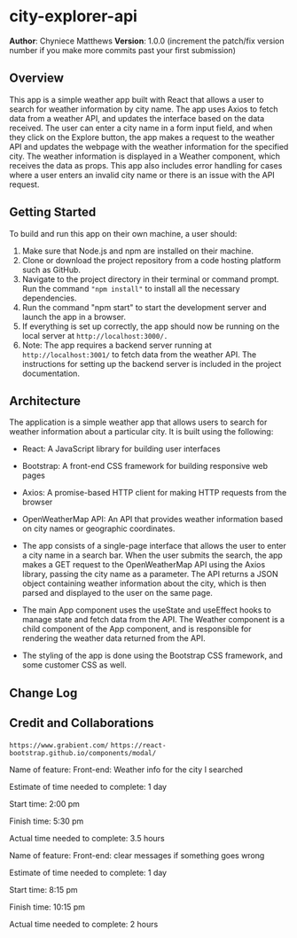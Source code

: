 # city-explorer-api

**Author**: Chyniece Matthews
**Version**: 1.0.0 (increment the patch/fix version number if you make more commits past your first submission)

## Overview
This app is a simple weather app built with React that allows a user to search for weather information by city name. The app uses Axios to fetch data from a weather API, and updates the interface based on the data received. The user can enter a city name in a form input field, and when they click on the Explore button, the app makes a request to the weather API and updates the webpage with the weather information for the specified city. The weather information is displayed in a Weather component, which receives the data as props. This app also includes error handling for cases where a user enters an invalid city name or there is an issue with the API request.

## Getting Started
To build and run this app on their own machine, a user should:

1. Make sure that Node.js and npm are installed on their machine.
2. Clone or download the project repository from a code hosting platform such as GitHub.
3. Navigate to the project directory in their terminal or command prompt.
Run the command `"npm install"` to install all the necessary dependencies.
4. Run the command "npm start" to start the development server and launch the app in a browser.
6. If everything is set up correctly, the app should now be running on the local server at `http://localhost:3000/.`
7. Note: The app requires a backend server running at `http://localhost:3001/` to fetch data from the weather API. The instructions for setting up the backend server is included in the project documentation.

## Architecture
The application is a simple weather app that allows users to search for weather information about a particular city. It is built using the following:

- React: A JavaScript library for building user interfaces
- Bootstrap: A front-end CSS framework for building responsive web pages
- Axios: A promise-based HTTP client for making HTTP requests from the browser
- OpenWeatherMap API: An API that provides weather information based on city names or geographic coordinates.
- The app consists of a single-page interface that allows the user to enter a city name in a search bar. When the user submits the search, the app makes a GET request to the OpenWeatherMap API using the Axios library, passing the city name as a parameter. The API returns a JSON object containing weather information about the city, which is then parsed and displayed to the user on the same page.

- The main App component uses the useState and useEffect hooks to manage state and fetch data from the API. The Weather component is a child component of the App component, and is responsible for rendering the weather data returned from the API.

- The styling of the app is done using the Bootstrap CSS framework, and some customer CSS as well. 


## Change Log

## Credit and Collaborations
`https://www.grabient.com/`
`https://react-bootstrap.github.io/components/modal/`

Name of feature: Front-end: Weather info for the city I searched

Estimate of time needed to complete: 1 day

Start time: 2:00 pm

Finish time: 5:30 pm

Actual time needed to complete: 3.5 hours

Name of feature: Front-end: clear messages if something goes wrong

Estimate of time needed to complete: 1 day

Start time: 8:15 pm

Finish time: 10:15 pm

Actual time needed to complete: 2 hours
